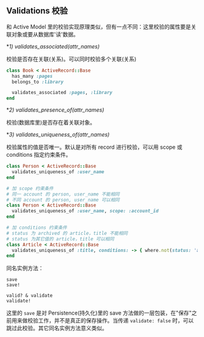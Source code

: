 ## Validations 校验

和 Active Model 里的校验实现原理类似，但有一点不同：这里校验的属性要是关联对象或要从数据库'读'数据。

**1) validates_associated(*attr_names)**

校验是否存在关联(关系)。可以同时校验多个关联(关系)

```ruby
class Book < ActiveRecord::Base
  has_many :pages
  belongs_to :library

  validates_associated :pages, :library
end
```

**2) validates_presence_of(*attr_names)**

校验(数据库里)是否存在着关联对象。

**3) validates_uniqueness_of(*attr_names)**

校验属性的值是否唯一。默认是对所有 record 进行校验，可以用 scope 或 conditions 指定约束条件。

```ruby
class Person < ActiveRecord::Base
  validates_uniqueness_of :user_name
end

# 加 scope 约束条件
# 同一 account 的 person, user_name 不能相同
# 不同 account 的 person, user_name 可以相同
class Person < ActiveRecord::Base
  validates_uniqueness_of :user_name, scope: :account_id
end

# 加 conditions 约束条件
# status 为 archived 的 article，title 不能相同
# status 为其它值的 article，title 可以相同
class Article < ActiveRecord::Base
  validates_uniqueness_of :title, conditions: -> { where.not(status: 'archived') }
end
```

同名实例方法：

```
save
save!

valid? & validate
validate!
```

这里的 `save` 是对 Persistence(持久化)里的 save 方法做的一层包装，在"保存"之前用来做校验工作，并不是真正的保存操作。当传递 `validate: false` 时，可以跳过此校验。其它同名实例方法意义类似。
